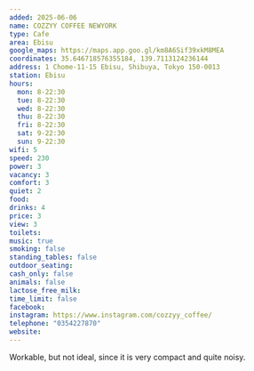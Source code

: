 ```yaml
---
added: 2025-06-06
name: COZZYY COFFEE NEWYORK
type: Cafe
area: Ebisu
google_maps: https://maps.app.goo.gl/km8A6Sif39xkM8MEA
coordinates: 35.646718576355184, 139.7113124236144
address: 1 Chome-11-15 Ebisu, Shibuya, Tokyo 150-0013
station: Ebisu
hours:
  mon: 8-22:30
  tue: 8-22:30
  wed: 8-22:30
  thu: 8-22:30
  fri: 8-22:30
  sat: 9-22:30
  sun: 9-22:30
wifi: 5
speed: 230
power: 3
vacancy: 3
comfort: 3
quiet: 2
food: 
drinks: 4
price: 3
view: 3
toilets: 
music: true
smoking: false
standing_tables: false
outdoor_seating: 
cash_only: false
animals: false
lactose_free_milk: 
time_limit: false
facebook: 
instagram: https://www.instagram.com/cozzyy_coffee/
telephone: "0354227870"
website: 
---
```


Workable, but not ideal, since it is very compact and quite noisy.
